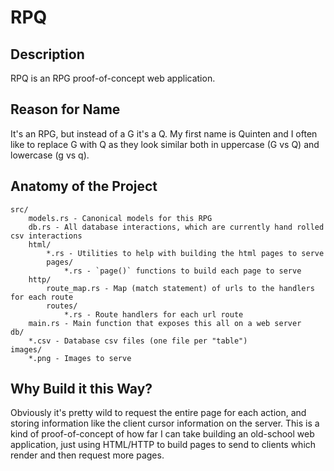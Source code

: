 # RPQ

## Description

RPQ is an RPG proof-of-concept web application.

## Reason for Name

It's an RPG, but instead of a G it's a Q. My first name is Quinten and I often like to replace G with Q as they look similar both in uppercase (G vs Q) and lowercase (g vs q).

## Anatomy of the Project

```
src/
    models.rs - Canonical models for this RPG
    db.rs - All database interactions, which are currently hand rolled csv interactions
    html/
        *.rs - Utilities to help with building the html pages to serve
        pages/
            *.rs - `page()` functions to build each page to serve
    http/
        route_map.rs - Map (match statement) of urls to the handlers for each route
        routes/
            *.rs - Route handlers for each url route
    main.rs - Main function that exposes this all on a web server
db/
    *.csv - Database csv files (one file per "table")
images/
    *.png - Images to serve
```

## Why Build it this Way?

Obviously it's pretty wild to request the entire page for each action,
and storing information like the client cursor information on the server.
This is a kind of proof-of-concept of how far I can take building an old-school web application,
just using HTML/HTTP to build pages to send to clients which render and then request more pages.
